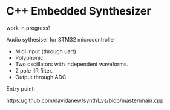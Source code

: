 # C++ Embedded Synthesizer 

work in progress!

Audio sythesiser for STM32 microcontroller

- Midi input (through uart)
- Polyphonic.
- Two oscillators with independent waveforms.
- 2 pole IIR filter.
- Output through ADC

Entry point:

https://github.com/davidanew/synth1_vs/blob/master/main.cpp


